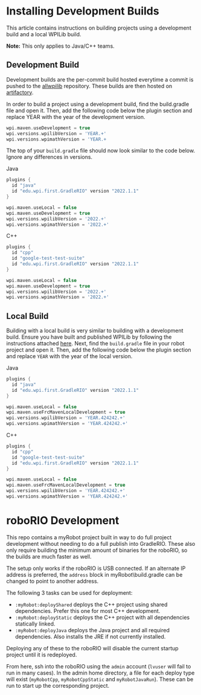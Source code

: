 # Installing Development Builds

This article contains instructions on building projects using a development build and a local WPILib build.

**Note:** This only applies to Java/C++ teams.

## Development Build

Development builds are the per-commit build hosted everytime a commit is pushed to the [allwpilib](https://github.com/wpilibsuite/allwpilib/) repository. These builds are then hosted on [artifactory](https://frcmaven.wpi.edu/artifactory/webapp/#/home).

In order to build a project using a development build, find the build.gradle file and open it. Then, add the following code below the plugin section and replace YEAR with the year of the development version.

```groovy
wpi.maven.useDevelopment = true
wpi.versions.wpilibVersion = 'YEAR.+'
wpi.versions.wpimathVersion = 'YEAR.+
```

The top of your ``build.gradle`` file should now look similar to the code below. Ignore any differences in versions.

Java
```groovy
plugins {
  id "java"
  id "edu.wpi.first.GradleRIO" version "2022.1.1"
}

wpi.maven.useLocal = false
wpi.maven.useDevelopment = true
wpi.versions.wpilibVersion = '2022.+'
wpi.versions.wpimathVersion = '2022.+'
```

C++
```groovy
plugins {
  id "cpp"
  id "google-test-test-suite"
  id "edu.wpi.first.GradleRIO" version "2022.1.1"
}

wpi.maven.useLocal = false
wpi.maven.useDevelopment = true
wpi.versions.wpilibVersion = '2022.+'
wpi.versions.wpimathVersion = '2022.+'
```

## Local Build

Building with a local build is very similar to building with a development build. Ensure you have built and published WPILib by following the instructions attached [here](https://github.com/wpilibsuite/allwpilib#building-wpilib). Next, find the ``build.gradle`` file in your robot project and open it. Then, add the following code below the plugin section and replace ``YEAR`` with the year of the local version.

Java
```groovy
plugins {
  id "java"
  id "edu.wpi.first.GradleRIO" version "2022.1.1"
}

wpi.maven.useLocal = false
wpi.maven.useFrcMavenLocalDevelopment = true
wpi.versions.wpilibVersion = 'YEAR.424242.+'
wpi.versions.wpimathVersion = 'YEAR.424242.+'
```

C++
```groovy
plugins {
  id "cpp"
  id "google-test-test-suite"
  id "edu.wpi.first.GradleRIO" version "2022.1.1"
}

wpi.maven.useLocal = false
wpi.maven.useFrcMavenLocalDevelopment = true
wpi.versions.wpilibVersion = 'YEAR.424242.+'
wpi.versions.wpimathVersion = 'YEAR.424242.+'
```

# roboRIO Development

This repo contains a myRobot project built in way to do full project development without needing to do a full publish into GradleRIO. These also only require building the minimum amount of binaries for the roboRIO, so the builds are much faster as well.

The setup only works if the roboRIO is USB connected. If an alternate IP address is preferred, the `address` block in myRobot\build.gradle can be changed to point to another address.

The following 3 tasks can be used for deployment:
* `:myRobot:deployShared` deploys the C++ project using shared dependencies. Prefer this one for most C++ development.
* `:myRobot:deployStatic` deploys the C++ project with all dependencies statically linked.
* `:myRobot:deployJava` deploys the Java project and all required dependencies. Also installs the JRE if not currently installed.

Deploying any of these to the roboRIO will disable the current startup project until it is redeployed.

From here, ssh into the roboRIO using the `admin` account (`lvuser` will fail to run in many cases). In the admin home directory, a file for each deploy type will exist (`myRobotCpp`, `myRobotCppStatic` and `myRobotJavaRun`). These can be run to start up the corresponding project.
